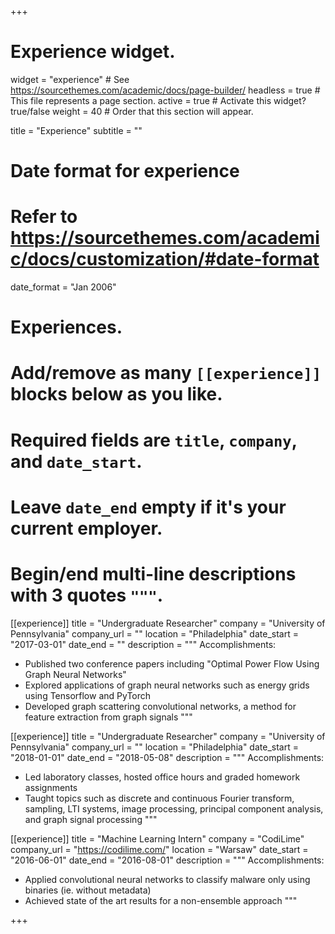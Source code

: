 +++
# Experience widget.
widget = "experience"  # See https://sourcethemes.com/academic/docs/page-builder/
headless = true  # This file represents a page section.
active = true  # Activate this widget? true/false
weight = 40  # Order that this section will appear.

title = "Experience"
subtitle = ""

# Date format for experience
#   Refer to https://sourcethemes.com/academic/docs/customization/#date-format
date_format = "Jan 2006"

# Experiences.
#   Add/remove as many `[[experience]]` blocks below as you like.
#   Required fields are `title`, `company`, and `date_start`.
#   Leave `date_end` empty if it's your current employer.
#   Begin/end multi-line descriptions with 3 quotes `"""`.
[[experience]]
title = "Undergraduate Researcher"
company = "University of Pennsylvania"
company_url = ""
location = "Philadelphia"
date_start = "2017-03-01"
date_end = ""
description = """
Accomplishments:
* Published two conference papers including "Optimal Power Flow Using Graph Neural Networks"
* Explored applications of graph neural networks such as energy grids using Tensorflow and PyTorch
* Developed graph scattering convolutional networks, a method for feature extraction from graph signals
"""
  
[[experience]]
title = "Undergraduate Researcher"
company = "University of Pennsylvania"
company_url = ""
location = "Philadelphia"
date_start = "2018-01-01"
date_end = "2018-05-08"
description = """
Accomplishments:
* Led laboratory classes, hosted office hours and graded homework assignments
* Taught topics such as discrete and continuous Fourier transform, sampling, LTI systems, image processing, principal component analysis, and graph signal processing
"""

[[experience]]
title = "Machine Learning Intern"
company = "CodiLime"
company_url = "https://codilime.com/"
location = "Warsaw"
date_start = "2016-06-01"
date_end = "2016-08-01"
description = """
Accomplishments:
* Applied convolutional neural networks to classify malware only using  binaries (ie. without metadata)
* Achieved state of the art results for a non-ensemble approach
"""

+++

